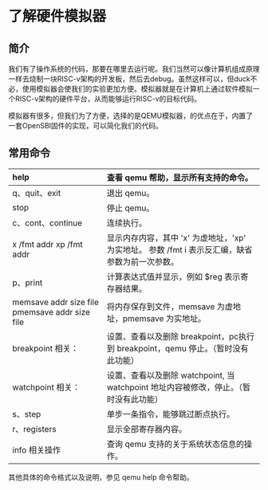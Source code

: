 # 了解硬件模拟器

## 简介

我们有了操作系统的代码，那要在哪里去运行呢。我们当然可以像计算机组成原理一样去烧制一块RISC-v架构的开发板，然后去debug。虽然这样可以，但duck不必，使用模拟器会使我们的实验更加方便。模拟器就是在计算机上通过软件模拟一个RISC-v架构的硬件平台，从而能够运行RISC-v的目标代码。

模拟器有很多，但我们为了方便，选择的是QEMU模拟器，的优点在于，内置了一套OpenSBI固件的实现，可以简化我们的代码。

## 常用命令

| help                                           | 查看 qemu 帮助，显示所有支持的命令。                         |
| :--------------------------------------------- | :----------------------------------------------------------- |
| q、quit、exit                                  | 退出 qemu。                                                  |
| stop                                           | 停止 qemu。                                                  |
| c、cont、continue                              | 连续执行。                                                   |
| x /fmt addr xp /fmt addr                       | 显示内存内容，其中 'x' 为虚地址，'xp' 为实地址。 参数 /fmt i 表示反汇编，缺省参数为前一次参数。 |
| p、print                                       | 计算表达式值并显示，例如 $reg 表示寄存器结果。               |
| memsave addr size file pmemsave addr size file | 将内存保存到文件，memsave 为虚地址，pmemsave 为实地址。      |
| breakpoint 相关：                              | 设置、查看以及删除 breakpoint，pc执行到 breakpoint，qemu 停止。（暂时没有此功能） |
| watchpoint 相关：                              | 设置、查看以及删除 watchpoint, 当 watchpoint 地址内容被修改，停止。（暂时没有此功能） |
| s、step                                        | 单步一条指令，能够跳过断点执行。                             |
| r、registers                                   | 显示全部寄存器内容。                                         |
| info 相关操作                                  | 查询 qemu 支持的关于系统状态信息的操作。                     |

其他具体的命令格式以及说明，参见 qemu help 命令帮助。